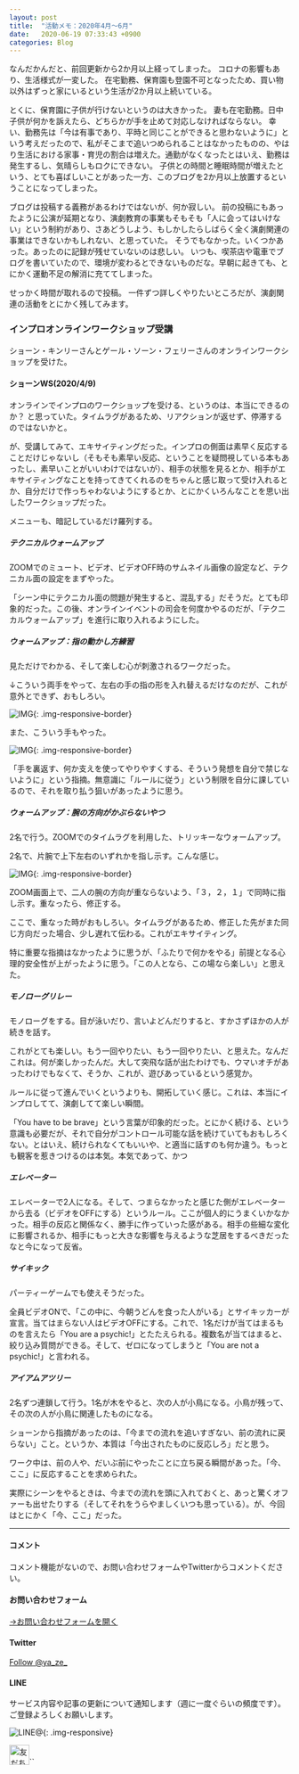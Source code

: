 ```yaml
---
layout: post
title:  "活動メモ：2020年4月～6月"
date:   2020-06-19 07:33:43 +0900
categories: Blog
---
```


なんだかんだと、前回更新から2か月以上経ってしまった。
コロナの影響もあり、生活様式が一変した。
在宅勤務、保育園も登園不可となったため、買い物以外はずっと家にいるという生活が2か月以上続いている。

とくに、保育園に子供が行けないというのは大きかった。
妻も在宅勤務。日中子供が何かを訴えたら、どちらかが手を止めて対応しなければならない。
幸い、勤務先は「今は有事であり、平時と同じことができると思わないように」という考えだったので、私がそこまで追いつめられることはなかったものの、やはり生活における家事・育児の割合は増えた。通勤がなくなったとはいえ、勤務は発生するし、気晴らしもロクにできない。
子供との時間と睡眠時間が増えたという、とても喜ばしいことがあった一方、このブログを2か月以上放置するということになってしまった。

ブログは投稿する義務があるわけではないが、何か寂しい。
前の投稿にもあったように公演が延期となり、演劇教育の事業もそもそも「人に会ってはいけない」という制約があり、さあどうしよう、もしかしたらしばらく全く演劇関連の事業はできないかもしれない、と思っていた。
そうでもなかった。いくつかあった。あったのに記録が残せていないのは悲しい。
いつも、喫茶店や電車でブログを書いていたので、環境が変わるとできないものだな。早朝に起きても、とにかく運動不足の解消に充ててしまった。

せっかく時間が取れるので投稿。
一件ずつ詳しくやりたいところだが、演劇関連の活動をとにかく残してみます。

### インプロオンラインワークショップ受講

ショーン・キンリーさんとゲール・ソーン・フェリーさんのオンラインワークショップを受けた。

#### ショーンWS(2020/4/9)

オンラインでインプロのワークショップを受ける、というのは、本当にできるのか？ と思っていた。タイムラグがあるため、リアクションが返せず、停滞するのではないかと。

が、受講してみて、エキサイティングだった。インプロの側面は素早く反応することだけじゃないし（そもそも素早い反応、ということを疑問視している本もあったし、素早いことがいいわけではないが）、相手の状態を見るとか、相手がエキサイティングなことを持ってきてくれるのをちゃんと感じ取って受け入れるとか、自分だけで作っちゃわないようにするとか、とにかくいろんなことを思い出したワークショップだった。

メニューも、暗記しているだけ羅列する。

##### テクニカルウォームアップ

ZOOMでのミュート、ビデオ、ビデオOFF時のサムネイル画像の設定など、テクニカル面の設定をまずやった。

「シーン中にテクニカル面の問題が発生すると、混乱する」だそうだ。とても印象的だった。この後、オンラインイベントの司会を何度かやるのだが、「テクニカルウォームアップ」を進行に取り入れるようにした。

##### ウォームアップ：指の動かし方練習

見ただけでわかる、そして楽しむ心が刺激されるワークだった。

↓こういう両手をやって、左右の手の指の形を入れ替えるだけなのだが、これが意外とできず、おもしろい。

![IMG]({{site.baseurl}}/img/20200619_01.JPG){: .img-responsive-border} 

また、こういう手もやった。

![IMG]({{site.baseurl}}/img/20200619_02.JPG){: .img-responsive-border} 

「手を裏返す、何か支えを使ってやりやすくする、そういう発想を自分で禁じないように」という指摘。無意識に「ルールに従う」という制限を自分に課しているので、それを取り払う狙いがあったように思う。

##### ウォームアップ：腕の方向がかぶらないやつ

2名で行う。ZOOMでのタイムラグを利用した、トリッキーなウォームアップ。

2名で、片腕で上下左右のいずれかを指し示す。こんな感じ。

![IMG]({{site.baseurl}}/img/20200619_03.JPG){: .img-responsive-border} 

ZOOM画面上で、二人の腕の方向が重ならないよう、「３，２，１」で同時に指し示す。重なったら、修正する。

ここで、重なった時がおもしろい。タイムラグがあるため、修正した先がまた同じ方向だった場合、少し遅れて伝わる。これがエキサイティング。

特に重要な指摘はなかったように思うが、「ふたりで何かをやる」前提となる心理的安全性が上がったように思う。「この人となら、この場なら楽しい」と思えた。

##### モノローグリレー

モノローグをする。目が泳いだり、言いよどんだりすると、すかさずほかの人が続きを話す。

これがとても楽しい。もう一回やりたい、もう一回やりたい、と思えた。なんだこれは。何が楽しかったんだ。大して突飛な話が出たわけでも、ウマいオチがあったわけでもなくて、そうか、これが、遊びあっているという感覚か。

ルールに従って進んでいくというよりも、開拓していく感じ。これは、本当にインプロしてて、演劇してて楽しい瞬間。

「You have to be brave」という言葉が印象的だった。とにかく続ける、という意識も必要だが、それで自分がコントロール可能な話を続けていてもおもしろくない。とはいえ、続けられなくてもいいや、と適当に話すのも何か違う。もっとも観客を惹きつけるのは本気。本気であって、かつ

##### エレベーター

エレベーターで2人になる。そして、つまらなかったと感じた側がエレベーターから去る（ビデオをOFFにする）というルール。ここが個人的にうまくいかなかった。相手の反応と関係なく、勝手に作っていった感がある。相手の些細な変化に影響されるか、相手にもっと大きな影響を与えるような芝居をするべきだったなと今になって反省。

##### サイキック

パーティーゲームでも使えそうだった。

全員ビデオONで、「この中に、今朝うどんを食った人がいる」とサイキッカーが宣言。当てはまらない人はビデオOFFにする。これで、1名だけが当てはまるものを言えたら「You are a psychic!」とたたえられる。複数名が当てはまると、絞り込み質問ができる。そして、ゼロになってしまうと「You are not a psychic!」と言われる。

##### アイアムアツリー

2名ずつ連鎖して行う。1名が木をやると、次の人が小鳥になる。小鳥が残って、その次の人が小鳥に関連したものになる。

ショーンから指摘があったのは、「今までの流れを追いすぎない、前の流れに戻らない」こと。というか、本質は「今出されたものに反応しろ」だと思う。

ワーク中は、前の人や、だいぶ前にやったことに立ち戻る瞬間があった。「今、ここ」に反応することを求められた。

実際にシーンをやるときは、今までの流れを頭に入れておくと、あっと驚くオファーも出せたりする（そしてそれをうらやましくいつも思っている）。が、今回はとにかく「今、ここ」だった。





---
#### コメント
コメント機能がないので、お問い合わせフォームやTwitterからコメントください。

#### お問い合わせフォーム
[→お問い合わせフォームを開く]({{site.baseurl}}/docs/contact/)

#### Twitter

<a href="https://twitter.com/ya_ze_?ref_src=twsrc%5Etfw" class="twitter-follow-button" data-show-count="false">Follow @ya_ze_</a><script async src="https://platform.twitter.com/widgets.js" charset="utf-8"></script>


#### LINE

サービス内容や記事の更新について通知します（週に一度ぐらいの頻度です）。
ご登録よろしくお願いします。

![LINE@]({{site.baseurl}}/img/lineat.png){: .img-responsive}

<a href="https://line.me/R/ti/p/%40tqt3140x"><img height="36" border="0" alt="友だち追加" src="https://scdn.line-apps.com/n/line_add_friends/btn/ja.png"></a>``
